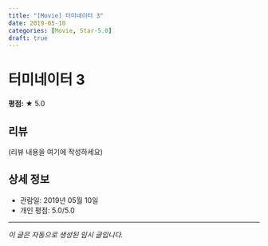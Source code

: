 ```yaml
---
title: "[Movie] 터미네이터 3"
date: 2019-05-10
categories: [Movie, Star-5.0]
draft: true
---
```


# 터미네이터 3

**평점:** ★ 5.0

## 리뷰

(리뷰 내용을 여기에 작성하세요)

## 상세 정보

- 관람일: 2019년 05월 10일
- 개인 평점: 5.0/5.0

---

*이 글은 자동으로 생성된 임시 글입니다.*
